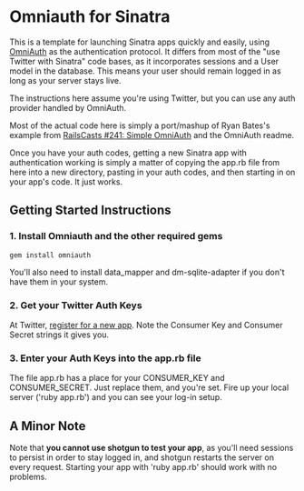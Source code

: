 # Omniauth for Sinatra

This is a template for launching Sinatra apps quickly and easily, using [OmniAuth](https://github.com/intridea/omniauth) as the authentication protocol. It differs from most of the "use Twitter with Sinatra" code bases, as it incorporates sessions and a User model in the database. This means your user should remain logged in as long as your server stays live.

The instructions here assume you're using Twitter, but you can use any auth provider handled by OmniAuth.

Most of the actual code here is simply a port/mashup of Ryan Bates's example from [RailsCasts #241: Simple OmniAuth](http://railscasts.com/episodes/241-simple-omniauth) and the OmniAuth readme.

Once you have your auth codes, getting a new Sinatra app with authentication working is simply a matter of copying the app.rb file from here into a new directory, pasting in your auth codes, and then starting in on your app's code. It just works.


## Getting Started Instructions

### 1. Install Omniauth and the other required gems

    gem install omniauth

You'll also need to install data_mapper and dm-sqlite-adapter if you don't have them in your system.


### 2. Get your Twitter Auth Keys

At Twitter, [register for a new app](https://dev.twitter.com/apps/new). Note the Consumer Key and Consumer Secret strings it gives you.


### 3. Enter your Auth Keys into the app.rb file

The file app.rb has a place for your CONSUMER_KEY and CONSUMER_SECRET. Just replace them, and you're set. Fire up your local server ('ruby app.rb') and you can see your log-in setup.


## A Minor Note

Note that **you cannot use shotgun to test your app**, as you'll need sessions to persist in order to stay logged in, and shotgun restarts the server on every request. Starting your app with 'ruby app.rb' should work with no problems.
